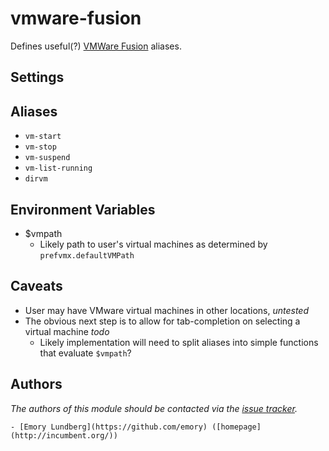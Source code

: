 vmware-fusion
=============

Defines useful(?) [VMWare Fusion][1] aliases.

Settings
--------

Aliases
-------

  - `vm-start` 
  - `vm-stop` 
  - `vm-suspend` 
  - `vm-list-running` 
  - `dirvm`

Environment Variables
---------------------

  -	$vmpath	
	- Likely path to user's virtual machines as determined by `prefvmx.defaultVMPath`

Caveats
-------

  - User may have VMware virtual machines in other locations, *untested*
  - The obvious next step is to allow for tab-completion on selecting a virtual machine *todo*
	- Likely implementation will need to split aliases into simple functions that evaluate `$vmpath`?

Authors
-------

*The authors of this module should be contacted via the [issue tracker][2].*
	
  	- [Emory Lundberg](https://github.com/emory) ([homepage](http://incumbent.org/))


[1]: http://www.vmware.com/products/fusion
[2]: https://github.com/sorin-ionescu/prezto/issues
